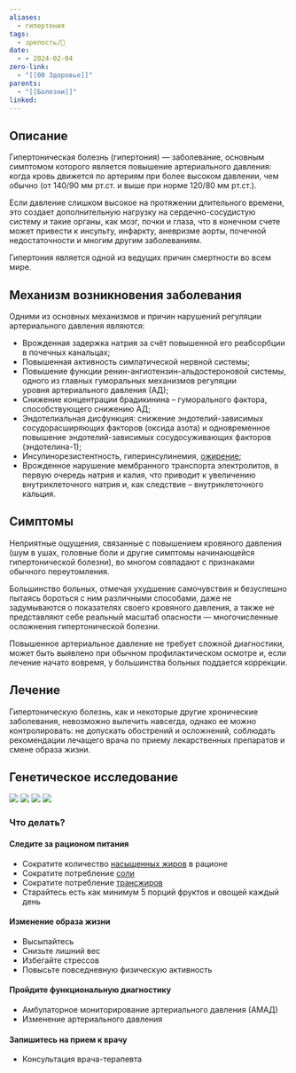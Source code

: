 ```yaml
---
aliases:
  - гипертония
tags:
  - зрелость/🌱
date:
  - - 2024-02-04
zero-link:
  - "[[00 Здоровье]]"
parents:
  - "[[Болезни]]"
linked:
---
```

## Описание
Гипертоническая болезнь (гипертония) — заболевание, основным симптомом которого является повышение артериального давления: когда кровь движется по артериям при более высоком давлении, чем обычно (от 140/90 мм рт.ст. и выше при норме 120/80 мм рт.ст.).

Если давление слишком высокое на протяжении длительного времени, это создает дополнительную нагрузку на сердечно-сосудистую систему и такие органы, как мозг, почки и глаза, что в конечном счете может привести к инсульту, инфаркту, аневризме аорты, почечной недостаточности и многим другим заболеваниям.

Гипертония является одной из ведущих причин смертности во всем мире.
## Механизм возникновения заболевания
Одними из основных механизмов и причин нарушений регуляции артериального давления являются:
- Врожденная задержка натрия за счёт повышенной его реабсорбции в почечных канальцах;
- Повышенная активность симпатической нервной системы;
- Повышение функции ренин-ангиотензин-альдостероновой системы, одного из главных гуморальных механизмов регуляции уровня артериального давления (АД);
- Снижение концентрации брадикинина – гуморального фактора, способствующего снижению АД;
- Эндотелиальная дисфункция: снижение эндотелий-зависимых сосудорасширяющих факторов (оксида азота) и одновременное повышение эндотелий-зависимых сосудосуживающих факторов (эндотелина-1);
- Инсулинорезистентность, гиперинсулинемия, [ожирение](Ожирение.md);
- Врожденное нарушение мембранного транспорта электролитов, в первую очередь натрия и калия, что приводит к увеличению внутриклеточного натрия и, как следствие – внутриклеточного кальция.
## Симптомы
Неприятные ощущения, связанные с повышением кровяного давления (шум в ушах, головные боли и другие симптомы начинающейся гипертонической болезни), во многом совпадают с признаками обычного переутомления.

Большинство больных, отмечая ухудшение самочувствия и безуспешно пытаясь бороться с ним различными способами, даже не задумываются о показателях своего кровяного давления, а также не представляют себе реальный масштаб опасности — многочисленные осложнения гипертонической болезни.

Повышенное артериальное давление не требует сложной диагностики, может быть выявлено при обычном профилактическом осмотре и, если лечение начато вовремя, у большинства больных поддается коррекции.
## Лечение
Гипертоническую болезнь, как и некоторые другие хронические заболевания, невозможно вылечить навсегда, однако ее можно контролировать: не допускать обострений и осложнений, соблюдать рекомендации лечащего врача по приему лекарственных препаратов и смене образа жизни.
## Генетическое исследование
![](Pasted%20image%2020240204134331.png)
![](Pasted%20image%2020240204134352.png)
![](Pasted%20image%2020240204134414.png)
![](Pasted%20image%2020240204134427.png)

### Что делать?
#### Следите за рационом питания
- Сократите количество [насыщенных жиров](Насыщенные%20жиры.md) в рационе
- Сократите потребление [соли](Соль.md)
- Сократите потребление [трансжиров](Трансжиры.md)
- Старайтесь есть как минимум 5 порций фруктов и овощей каждый день
#### Изменение образа жизни
- Высыпайтесь
- Снизьте лишний вес
- Избегайте стрессов
- Повысьте повседневную физическую активность
#### Пройдите функциональную диагностику
- Амбулаторное мониторирование артериального давления (АМАД)
- Изменение артериального давления
#### Запишитесь на прием к врачу
- Консультация врача-терапевта